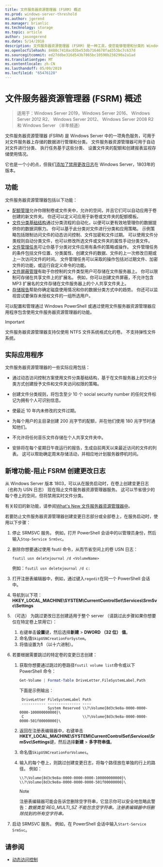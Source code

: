 ```yaml
---
title: 文件服务器资源管理器 (FSRM) 概述
ms.prod: windows-server-threshold
ms.author: jgerend
ms.manager: brianlic
ms.technology: storage
ms.topic: article
author: jasongerend
ms.date: 5/14/2018
description: 文件服务器资源管理器 (FSRM) 是一种工具，使您能够管理和分类的 Windows Server 文件服务器上的数据。
ms.openlocfilehash: 8488c7418ac03be53db7164678fad353bc7c637d
ms.sourcegitcommit: ed27ddbe316d543b7865bc10590b238290a2a1ad
ms.translationtype: MT
ms.contentlocale: zh-CN
ms.lasthandoff: 05/09/2019
ms.locfileid: "65476128"
---
```

# <a name="file-server-resource-manager-fsrm-overview"></a>文件服务器资源管理器 (FSRM) 概述

> 适用于：Windows Server 2019，Windows Server 2016、 Windows Server 2012 R2、 Windows Server 2012、 Windows Server 2008 R2 和 Windows Server （半年频道） 

文件服务器资源管理器 (FSRM) 是 Windows Server 中的一项角色服务，可用于对文件服务器上存储的数据进行管理和分类。 文件服务器资源管理器可用于自动对文件进行分类、 执行任务基于这些分类、 设置文件夹的配额和创建报表监视存储使用情况。

它也是一个小的点，但我们[添加了禁用更改日志](#whats-new)在 Windows Server，1803年的版本。

## <a name="features"></a>功能

文件服务器资源管理器包括以下功能：

-   [配额管理](quota-management.md)允许你限制卷或文件夹中，允许的空间，并且它们可以自动应用于卷创建的新文件夹。 你还可以定义可应用于新卷或文件夹的配额模板。  
-   [文件分类基础结构](classification-management.md)通过分类流程的自动化，以便可以更有效地管理你的数据提供你的数据洞察力。 你可以基于此分类对文件进行分类和应用策略。 示例策略包括限制访问文件的动态访问控制、文件加密和文件过期。 可以使用文件分类规则自动分类文件，也可以修改所选文件或文件夹的属性手动分类文件。
-   [文件管理任务](file-management-tasks.md)可让你基于分类对文件应用有条件的策略或操作。 文件管理任务的条件包括文件位置、分类属性、创建文件的数据、文件的上一次修改日期或上一次访问文件的时间。 文件管理任务可以采取的操作包括对过期文件、加密文件的功能，或运行自定义命令的功能。
-   [文件屏蔽管理](file-screening-management.md)有助于你控制的文件类型用户可存储在文件服务器上。 你可以限制可存储在共享文件上的扩展名。 例如，你可以创建文件屏蔽，不允许包含 MP3 扩展名的文件存储在文件服务器上的个人共享文件夹上。
-   [存储报告](storage-reports-management.md)帮助你确定磁盘使用情况和你的数据分类方式中的趋势。 你还可以监视尝试要保存未授权文件的一组所选用户。  
  
可以配置和管理通过 Windows PowerShell 或通过使用文件服务器资源管理器应用程序包含使用文件服务器资源管理器的功能。
  
> [!IMPORTANT]
>  文件服务器资源管理器支持仅使用 NTFS 文件系统格式化的卷。 不支持弹性文件系统。  
  
## <a name="practical-applications"></a>实际应用程序  
 文件服务器资源管理器的一些实际应用包括：  
  
-   通过动态访问控制方案使用文件分类基础结构，基于在文件服务器上的文件分类方式创建授予文件和文件夹访问权限的策略。  
  
-   创建文件分类规则，将包含至少 10 个 social security number 的任何文件标记为拥有个人可识别信息。  
  
-   使最近 10 年内未修改的文件过期。  
  
-   为每个用户的主目录创建 200 兆字节的配额，并在他们使用 180 兆字节时通知他们。  
  
-   不允许将任何音乐文件存储在个人共享文件夹中。  
  
-   安排将在每个星期日午夜运行的报告，生成自前两天以来最近访问的文件的列表。 这可以帮助确定周末存储活动，并相应地计划服务器停机时间。  

## <a name="whats-new"></a>新增功能-阻止 FSRM 创建更改日志

从 Windows Server 版本 1803，可以从在服务启动时，在卷上创建变更日志 （也称为 USN 日志） 现在阻止文件服务器资源管理器服务。 这可以节省很少的每个卷上的空间，但将禁用实时文件分类。

有关较旧的新功能，请参阅[What's New 文件服务器资源管理器中](https://technet.microsoft.com/library/dn383587.aspx)。

若要防止文件服务器资源管理器创建变更日志部分或全部卷上，在服务启动时，使用以下步骤： 

1. 停止 SRMSVC 服务。 例如，打开 PowerShell 会话中的以管理员身份，然后输入`Stop-Service SrmSvc`。
2. 删除你想要通过使用 fsutil 命令，从而节省空间上的卷 USN 日志： 

      ```
      fsutil usn deletejournal /d <VolumeName>
      ```
    例如：`fsutil usn deletejournal /d c:`

3. 打开注册表编辑器中，例如，通过键入`regedit`在同一个 PowerShell 会话中。
4. 导航到以下项：**HKEY_LOCAL_MACHINE\SYSTEM\CurrentControlSet\Services\SrmSvc\Settings**
5. （可选） 为跳过更改日志创建适用于整个 server （请跳过此步骤如果你想要仅在特定卷上禁用它）：
    1. 右键单击**设置**键，然后选择**新建** > **DWORD （32 位） 值**。 
    1. 命名值`SkipUSNCreationForSystem`。
    1. 将值设置为**1** （以十六进制）。
6. 若要根据需要跳过的特定卷的变更日志创建：
    1. 获取你想要通过跳过的卷路径`fsutil volume list`命令或以下 PowerShell 命令：
        ```PowerShell
        Get-Volume | Format-Table DriveLetter,FileSystemLabel,Path
        ```
       下面是示例输出：

       ```
        DriveLetter FileSystemLabel Path
        ----------- --------------- ----
                    System Reserved \\?\Volume{8d3c9e8a-0000-0000-0000-100000000000}\
        C                           \\?\Volume{8d3c9e8a-0000-0000-0000-501f00000000}\
       ```
    2. 返回在注册表编辑器中，右键单击**HKEY_LOCAL_MACHINE\SYSTEM\CurrentControlSet\Services\SrmSvc\Settings**键，然后选择**新建** > **多字符串值**。
    3. 命名值`SkipUSNCreationForVolumes`。
    4. 输入的每个卷上，则跳过创建变更日志，将每个路径放在单独的行上的路径。 例如：

        ```
        \\?\Volume{8d3c9e8a-0000-0000-0000-100000000000}\
        \\?\Volume{8d3c9e8a-0000-0000-0000-501f00000000}\
        ```

        > [!NOTE] 
        > 注册表编辑器可能会告诉您删除空字符串，它显示你可以安全地忽略此警告：*数据类型 REG_MULTI_SZ 不能包含空字符串。注册表编辑器中将删除找到的所有空字符串。*

7. 启动 SRMSVC 服务。 例如，在 PowerShell 会话中输入`Start-Service SrmSvc`。



## <a name="see-also"></a>请参阅

- [动态访问控制](https://technet.microsoft.com/library/dn408191(v=ws.11).aspx) 